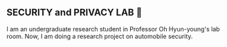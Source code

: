 ## SECURITY and PRIVACY LAB 👋

I am an undergraduate research student in Professor Oh Hyun-young's lab room.
Now, I am doing a research project on automobile security.
